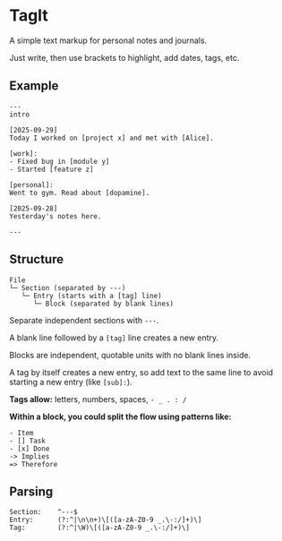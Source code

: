 # TagIt

A simple text markup for personal notes and journals. 

Just write, then use brackets to highlight, add dates, tags, etc.

## Example

```
---
intro

[2025-09-29]
Today I worked on [project x] and met with [Alice].

[work]:
- Fixed bug in [module y]
- Started [feature z]

[personal]:
Went to gym. Read about [dopamine].

[2025-09-28]
Yesterday's notes here.

---
```

## Structure

```
File
└─ Section (separated by ---)
   └─ Entry (starts with a [tag] line)
      └─ Block (separated by blank lines)
```

Separate independent sections with `---`.

A blank line followed by a `[tag]` line creates a new entry.

Blocks are independent, quotable units with no blank lines inside.

A tag by itself creates a new entry, so add text to the same line to avoid starting a new entry (like `[sub]:`).

**Tags allow:** letters, numbers, spaces, `- _ . : /`

**Within a block, you could split the flow using patterns like:**
```
- Item
- [] Task
- [x] Done
-> Implies
=> Therefore
```

## Parsing

```regex
Section:    ^---$
Entry:      (?:^|\n\n+)\[([a-zA-Z0-9 _.\-:/]+)\]
Tag:        (?:^|\W)\[([a-zA-Z0-9 _.\-:/]+)\]
```
